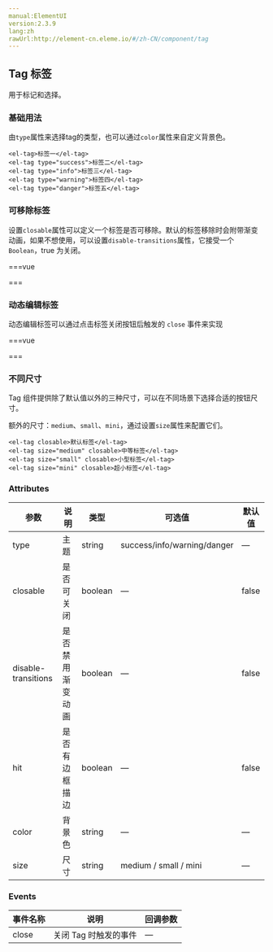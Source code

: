 ```yaml
---
manual:ElementUI
version:2.3.9
lang:zh
rawUrl:http://element-cn.eleme.io/#/zh-CN/component/tag
---
```



##  Tag 标签<a name="tag-biao-qian"></a>


用于标记和选择。


###  基础用法<a name="ji-chu-yong-fa"></a>


由`type`属性来选择tag的类型，也可以通过`color`属性来自定义背景色。



```
<el-tag>标签一</el-tag>
<el-tag type="success">标签二</el-tag>
<el-tag type="info">标签三</el-tag>
<el-tag type="warning">标签四</el-tag>
<el-tag type="danger">标签五</el-tag>

```




###  可移除标签<a name="ke-yi-chu-biao-qian"></a>


设置`closable`属性可以定义一个标签是否可移除。默认的标签移除时会附带渐变动画，如果不想使用，可以设置`disable-transitions`属性，它接受一个`Boolean`，true 为关闭。




===vue
<template><div>
<el-tag
  v-for="tag in tags"
  :key="tag.name"
  closable
  :type="tag.type">
  {{tag.name}}
</el-tag>
</div></template>


<script>
module.exports =  {
    data() {
      return {
        tags: [
          { name: '标签一', type: '' },
          { name: '标签二', type: 'success' },
          { name: '标签三', type: 'info' },
          { name: '标签四', type: 'warning' },
          { name: '标签五', type: 'danger' }
        ]
      };
    }
  }
</script>


===






###  动态编辑标签<a name="dong-tai-bian-ji-biao-qian"></a>


动态编辑标签可以通过点击标签关闭按钮后触发的 `close` 事件来实现



===vue
<template><div>
<el-tag
  :key="tag"
  v-for="tag in dynamicTags"
  closable
  :disable-transitions="false"
  @close="handleClose(tag)">
  {{tag}}
</el-tag>
<el-input
  class="input-new-tag"
  v-if="inputVisible"
  v-model="inputValue"
  ref="saveTagInput"
  size="small"
  @keyup.enter.native="handleInputConfirm"
  @blur="handleInputConfirm"
>
</el-input>
<el-button v-else class="button-new-tag" size="small" @click="showInput">+ New Tag</el-button>
</div></template>


<script>
module.exports =  {
    data() {
      return {
        dynamicTags: ['标签一', '标签二', '标签三'],
        inputVisible: false,
        inputValue: ''
      };
    },
    methods: {
      handleClose(tag) {
        this.dynamicTags.splice(this.dynamicTags.indexOf(tag), 1);
      },

      showInput() {
        this.inputVisible = true;
        this.$nextTick(_ => {
          this.$refs.saveTagInput.$refs.input.focus();
        });
      },

      handleInputConfirm() {
        let inputValue = this.inputValue;
        if (inputValue) {
          this.dynamicTags.push(inputValue);
        }
        this.inputVisible = false;
        this.inputValue = '';
      }
    }
  }
</script>

<style>
  .el-tag + .el-tag {
    margin-left: 10px;
  }
  .button-new-tag {
    margin-left: 10px;
    height: 32px;
    line-height: 30px;
    padding-top: 0;
    padding-bottom: 0;
  }
  .input-new-tag {
    width: 90px;
    margin-left: 10px;
    vertical-align: bottom;
  }
</style>
===






###  不同尺寸<a name="bu-tong-chi-cun"></a>


Tag 组件提供除了默认值以外的三种尺寸，可以在不同场景下选择合适的按钮尺寸。



额外的尺寸：`medium`、`small`、`mini`，通过设置`size`属性来配置它们。



```
<el-tag closable>默认标签</el-tag>
<el-tag size="medium" closable>中等标签</el-tag>
<el-tag size="small" closable>小型标签</el-tag>
<el-tag size="mini" closable>超小标签</el-tag>

```




###  Attributes<a name="attributes"></a>
参数 | 说明 | 类型 | 可选值 | 默认值 
 ---  |  ---  |  ---  |  ---  |  ---  | 
type | 主题 | string | success/info/warning/danger | — 
closable | 是否可关闭 | boolean | — | false 
disable-transitions | 是否禁用渐变动画 | boolean | — | false 
hit | 是否有边框描边 | boolean | — | false 
color | 背景色 | string | — | — 
size | 尺寸 | string | medium / small / mini | — 


###  Events<a name="events"></a>
事件名称 | 说明 | 回调参数 
 ---  |  ---  |  ---  | 
close | 关闭 Tag 时触发的事件 | — 

